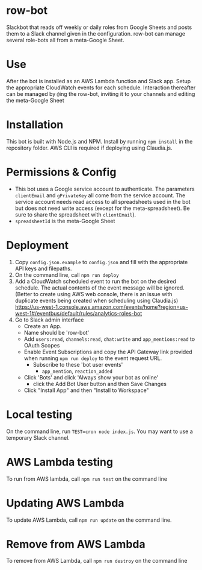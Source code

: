 # row-bot
Slackbot that reads off weekly or daily roles from Google Sheets and posts them to a Slack channel given in the configuration.
row-bot can manage several role-bots all from a meta-Google Sheet.

# Use
After the bot is installed as an AWS Lambda function and Slack app. Setup the appropriate CloudWatch events for each schedule.
Interaction thereafter can be managed by `@`ing the row-bot, inviting it to your channels and editing the meta-Google Sheet

# Installation
This bot is built with Node.js and NPM.  Install by running `npm install` in the repository folder.  AWS CLI is required if deploying using Claudia.js.

# Permissions & Config
- This bot uses a Google service account to authenticate.  The parameters `clientEmail` and `gPrivateKey` all come from the service account.  The service account needs read access to all spreadsheets used in the bot  but does not need write access (except for the meta-spreadsheet). Be sure to share the spreadsheet with `clientEmail`).
- `spreadsheetId` is the meta-Google Sheet

# Deployment
1. Copy `config.json.example` to `config.json` and fill with the appropriate API keys and filepaths.
2. On the command line, call `npm run deploy`
3. Add a CloudWatch scheduled event to run the bot on the desired schedule.  The actual contents of the event message will be ignored. (Better to create using AWS web console, there is an issue with duplicate events being created when scheduling using Claudia.js) https://us-west-1.console.aws.amazon.com/events/home?region=us-west-1#/eventbus/default/rules/analytics-roles-bot
4. Go to Slack admin interface
   * Create an App. 
   * Name should be 'row-bot'
   * Add `users:read`, `channels:read`, `chat:write` and `app_mentions:read` to OAuth Scopes
   * Enable Event Subscriptions and copy the API Gateway link provided when running `npm run deploy` to the event request URL.
     * Subscribe to these 'bot user events'
       * `app_mention`, `reaction_added`
   * Click 'Bots' and click 'Always show your bot as online'
     * click the Add Bot User button and then Save Changes
   * Click "Install App" and then "Install to Workspace"

# Local testing
On the command line, run `TEST=cron node index.js`.  You may want to use a temporary Slack channel.

# AWS Lambda testing
To run from AWS lambda, call `npm run test` on the command line

# Updating AWS Lambda
To update AWS Lambda, call `npm run update` on the command line.

# Remove from AWS Lambda
To remove from AWS Lambda, call `npm run destroy` on the command line
